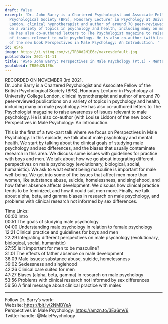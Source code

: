```yaml
---
draft: false
excerpt: 'Dr. John Barry is a Chartered Psychologist and Associate Fellow of the British
  Psychological Society (BPS), Honorary Lecturer in Psychology at University College
  London, clinical hypnotherapist and author of around 70 peer-reviewed publications
  on a variety of topics in psychology and health, including many on male psychology.
  He has also co-authored letters to The Psychologist magazine to raise awareness
  of issues relevant to male psychology. He is also co-author (with Louise Liddon)
  of the new book Perspectives in Male Psychology: An Introduction. '
id: e546
image: https://i.ytimg.com/vi/TR80d2N1E6c/maxresdefault.jpg
publishDate: 2021-11-11
title: '#546 John Barry: Perspectives in Male Psychology (Pt.1) - Mental Health'
youtubeid: TR80d2N1E6c
---
```

RECORDED ON NOVEMBER 3rd 2021.  
Dr. John Barry is a Chartered Psychologist and Associate Fellow of the British Psychological Society (BPS), Honorary Lecturer in Psychology at University College London, clinical hypnotherapist and author of around 70 peer-reviewed publications on a variety of topics in psychology and health, including many on male psychology. He has also co-authored letters to The Psychologist magazine to raise awareness of issues relevant to male psychology. He is also co-author (with Louise Liddon) of the new book Perspectives in Male Psychology: An Introduction. 

This is the first of a two-part talk where we focus on Perspectives in Male Psychology. In this episode, we talk about male psychology and mental health. We start by talking about the clinical goals of studying male psychology and sex differences, and the biases that usually contaminate research in this area. We discuss some issues with guidelines for practice with boys and men. We talk about how we go about integrating different perspectives on male psychology (evolutionary, biological, social, humanistic). We ask to what extent being masculine is important for male well-being. We get into some of the issues that affect men more than women, like substance abuse, suicide, homelessness, and singlehood, and how father absence affects development. We discuss how clinical practice tends to be feminized, and how it could suit men more. Finally, we talk about alpha, beta, and gamma biases in research on male psychology, and problems with clinical research not informed by sex differences.

Time Links:  
00:00 Intro  
00:51  The goals of studying male psychology  
04:00  Understanding male psychology in relation to female psychology  
12:21  Clinical practice and guidelines for boys and men  
22:29  Integrating different perspectives on male psychology (evolutionary, biological, social, humanistic)  
27:55  Is it important for men to be masculine?  
31:01  The effects of father absence on male development  
36:09  Male issues: substance abuse, suicide, homelessness  
39:02  Sexlessness and singlehood  
42:26  Clinical care suited for men  
47:27  Biases (alpha, beta, gamma) in research on male psychology  
53:56  Problems with clinical research not informed by sex differences  
56:56  A final message about clinical practice with males

---

Follow Dr. Barry’s work:  
Website: https://bit.ly/2NMBYeA  
Perspectives in Male Psychology: https://amzn.to/3Ea6mV6  
Twitter handle: @MalePsychology
